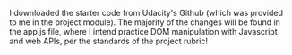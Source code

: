 I downloaded the starter code from Udacity's Github (which was provided to me in the project module). The majority of the changes will be found in the app.js file, where I intend practice DOM manipulation with Javascript and web APIs, per the standards of the project rubric!